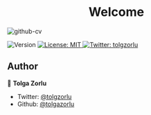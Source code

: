 <h1 align="center">Welcome</h1>

![github-cv]("https://hizliresim.com/G2VoJZ")
<p>
  <img alt="Version" src="https://img.shields.io/badge/version-1.0.0-blue.svg?cacheSeconds=2592000" />
  <a href="#" target="_blank">
    <img alt="License: MIT" src="https://img.shields.io/badge/License-MIT-yellow.svg" />
  </a>
  <a href="https://twitter.com/tolgzorlu" target="_blank">
    <img alt="Twitter: tolgzorlu" src="https://img.shields.io/twitter/follow/bufgix.svg?style=social" />
  </a>
</p>

## Author

👤 **Tolga Zorlu**

* Twitter: [@tolgzorlu](https://twitter.com/tolgzorlu)
* Github: [@tolgazorlu](https://github.com/tolgazorlu)
